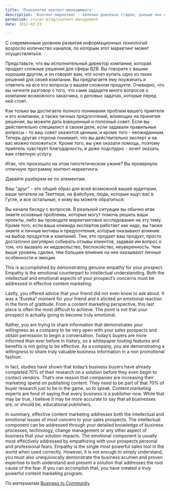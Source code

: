 ```yaml
---
title: 'Психология контент-менеджмента'
description: 'Контент-маркетинг - явление довольно старое, раньше оно называлось образовательным маркетингом. Образовательный маркетинг - это общее название для техник, в которой компания становится экспертом, консультирующим потребителей и всех заинтересованных.'
permalink: /ru/pr-blog/content-management
date: 2012-02-23

---
```


С современным уровнем развития информационных технологий возросло количество каналов, по которым этот маркетинг может осуществляться.

Представьте, что вы исполнительный директор компании, которая продает сложные решения для сферы B2B. Вы говорите с вашим хорошим другом, и  он говорит вам, что хочет купить одно из таких решений для своей компании. Вы предлагаете ему поужинать и ответить на все его вопросы о вашем сложном продукте. Очевидно, что вы начнете разговор с того, что сами зададите много вопросов о компании возможного заказчика, о деловых задачах, которые перед ней стоят.

Как только вы достигаете полного понимания проблем вашего приятеля и его компании, а также личных предпочтений, влияющих на принятие решения, вы можете дать взвешенный и полезный совет. Если вы действительно специалист в своем деле, если задавали правильные вопросы - то ваш совет окажется ценным, и кроме того - неожиданным. Теперь другая сторона понимает, что вы действительно эксперт и на вас можно положиться. Кроме того, вы уже оказали помощь, поэтому приятель чувствует благодарность, и даже подспудно - хочет оказать вам ответную услугу.

Итак, что произошло на этом гипотетическом ужине? Вы провернули отличную программу контент-маркетинга.

Давайте разберем ее по элементам.

Ваш "друг" - это общий образ для всей возможной вашей аудитории, ваши читатели на Твиттере, на фэйсбуке, люди, которые ищут вас в Гугле, и все остальные, к кому вы можете обратиться.

Вы начали беседу с вопросов. В реальной ситуации вы обычно итак знаете основные проблемы, которые могут помочь решить ваши проекты, либо вы проводите маркетинговое исследование на эту тему. Кроме того, если ваша команда экспертов работает как надо, вы также знаете и личные мотивы и предпочтения, которые оказывают влияние на выбор продуктов и компаний. Тем, кто продает ваш продукт, просто достаточно регулярно собирать отзывы клиентов, задавая им вопрос о том, что вызвало их недовольство, беспокойство, неуверенность. Чем выше уровень сделки, тем большее влияние на нее оказывают личные особенности и эмоции.

This is accomplished by demonstrating genuine empathy for your prospect. Empathy is the emotional counterpart to intellectual understanding. Both the intellectual and emotional aspects of your prospect’s concerns must be addressed in effective content marketing.

Lastly, you offered advice that your friend did not even know to ask about. It was a “Eureka” moment for your friend and it elicited an emotional reaction in the form of gratitude. From a content marketing perspective, this last piece is often the most difficult to achieve. The point is not that your prospect is actually going to become truly emotional.

Rather, you are trying to share information that demonstrates your willingness as a company to be very open with your sales prospects and obtain permission to begin a conversation. Today’s buyers are more informed than ever before in history, so a whitepaper touting features and benefits is not going to be effective. As a company, you are demonstrating a willingness to share truly valuable business information in a non promotional fashion.

In fact, studies have shown that today’s business buyers have already completed 70% of their research on a solution before they even begin to contact vendors. That’s one reason that companies are increasing their marketing spend on publishing content. They need to be part of that 70% of buyer research just to be in the game, so to speak. Content marketing experts are fond of saying that every business is a publisher now.  While that may be true, I believe it may be more accurate to say that all businesses are, or should be, educational publishers.

In summary, effective content marketing addresses both the intellectual and emotional issues of most concern to your sales prospects. The intellectual component can be addressed through your detailed knowledge of business processes, technology, change management or any other aspect of business that your solution impacts. The emotional component is usually most effectively addressed by empathizing with your prospects personal and professional fears. Empathy is the single most powerful sales tool in the world when used correctly. However, it is not enough to simply understand, you must also unequivocally demonstrate the business acumen and proven expertise to both understand and present a solution that addresses the root cause of the fear. If you can accomplish that, you have created a truly powerful content marketing program.

По материалам <a href="https://www.business2community.com/content-marketing/the-psychology-of-content-marketing-0136059">Business to Community</a>

